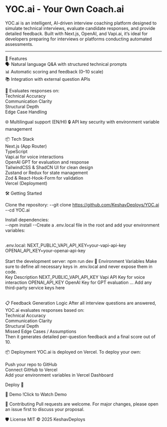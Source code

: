 # YOC.ai - Your Own Coach.ai

YOC.ai is an intelligent, AI-driven interview coaching platform designed to simulate technical interviews, evaluate candidate responses, and provide detailed feedback. Built with Next.js, OpenAI, and Vapi.ai, it’s ideal for developers preparing for interviews or platforms conducting automated assessments. <br>

------
🚀 Features<br>
🗣️ Natural language Q&A with structured technical prompts <br>
📊 Automatic scoring and feedback (0–10 scale) <br>
📚 Integration with external question APIs <br>

🧠 Evaluates responses on:<br>
Technical Accuracy<br>
Communication Clarity<br>
Structural Depth<br>
Edge Case Handling<br>

🌐 Multilingual support (EN/HI)
🔒 API key security with environment variable management

📦 Tech Stack <br>
Next.js (App Router) <br>
TypeScript<br>
Vapi.ai for voice interactions <br>
OpenAI GPT for evaluation and response <br>
TailwindCSS & ShadCN UI for clean design <br>
Zustand or Redux for state management <br>
Zod & React-Hook-Form for validation <br>
Vercel (Deployment) <br>
 

🛠️ Getting Started<br>

Clone the repository:
--git clone https://github.com/KeshavDeploys/YOC.ai
--cd YOC.ai

Install dependencies: <br>
--npm install
--Create a .env.local file in the root and add your environment variables:
<br>
<br>

.env.local:
NEXT_PUBLIC_VAPI_API_KEY=your-vapi-api-key
OPENAI_API_KEY=your-openai-api-key
<br>
<br>
Start the development server:
npm run dev
🔐 Environment Variables
Make sure to define all necessary keys in .env.local and never expose them in code.
<br>
Key	Description
NEXT_PUBLIC_VAPI_API_KEY	Vapi API Key for voice interaction
OPENAI_API_KEY	OpenAI Key for GPT evaluation
...	Add any third-party service keys here
<br>
<br>


📋 Feedback Generation Logic
After all interview questions are answered, YOC.ai evaluates responses based on:<br>
Technical Accuracy<br>
Communication Clarity<br>
Structural Depth<br>
Missed Edge Cases / Assumptions<br>
Then it generates detailed per-question feedback and a final score out of 10.<br>


📦 Deployment
YOC.ai is deployed on Vercel. To deploy your own:<br>
<br>
Push your repo to GitHub<br>
Connect GitHub to Vercel<br>
Add your environment variables in Vercel Dashboard<br>

Deploy 🚀

📸 Demo
!Click to Watch Demo

🤝 Contributing
Pull requests are welcome. For major changes, please open an issue first to discuss your proposal.

🛡️ License
MIT © 2025 KeshavDeploys
